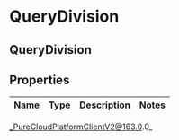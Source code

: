 # QueryDivision

## QueryDivision

## Properties

|Name | Type | Description | Notes|
|------------ | ------------- | ------------- | -------------|



_PureCloudPlatformClientV2@163.0.0_

